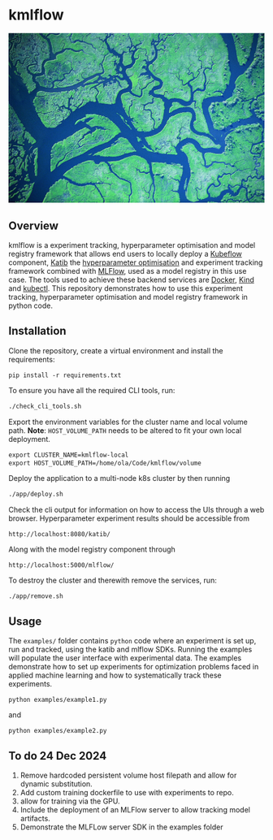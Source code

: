 # kmlflow

![](img/kflow.jpg 'locally-kubeflow')

## Overview 

kmlflow is a experiment tracking, hyperparameter optimisation and model registry framework that allows end users to locally deploy a [Kubeflow](https://www.kubeflow.org/) component, [Katib](https://www.kubeflow.org/docs/components/katib/overview/) the [hyperparameter optimisation](https://en.wikipedia.org/wiki/Hyperparameter_optimization) and experiment tracking framework combined with [MLFlow](https://mlflow.org/), used as a model registry in this use case. The tools used to achieve these backend services are [Docker](https://www.docker.com/), [Kind](https://kind.sigs.k8s.io/) and [kubectl](https://kubernetes.io/docs/reference/kubectl/). This repository demonstrates how to use this experiment tracking, hyperparameter optimisation and model registry framework in python code. 


## Installation


Clone the repository, create a virtual environment and install the requirements: 

```
pip install -r requirements.txt
```

To ensure you have all the required CLI tools, run:
```bash
./check_cli_tools.sh
```

Export the environment variables for the cluster name and local volume path. **Note**: `HOST_VOLUME_PATH` needs to be altered to fit your own local deployment.
```
export CLUSTER_NAME=kmlflow-local
export HOST_VOLUME_PATH=/home/ola/Code/kmlflow/volume
```


Deploy the application to a multi-node k8s cluster by then running
```bash 
./app/deploy.sh
```

Check the cli output for information on how to access the UIs through a web browser. Hyperparameter experiment results should be accessible from
```
http://localhost:8080/katib/
```

Along with the model registry component through
```
http://localhost:5000/mlflow/
```


To destroy the cluster and therewith remove the services, run:
```bash 
./app/remove.sh
```

## Usage 

The `examples/` folder contains `python` code where an experiment is set up, run and tracked, using the katib and mlflow SDKs. Running the examples will populate the user interface with experimental data. The examples demonstrate how to set up experiments for optimization problems faced in applied machine learning and how to systematically track these experiments.  
```
python examples/example1.py
```
and 
```
python examples/example2.py
```


## To do 24 Dec 2024
1) Remove hardcoded persistent volume host filepath and allow for dynamic substitution.
2) Add custom training dockerfile to use with experiments to repo.
3) allow for training via the GPU.
4) Include the deployment of an MLFlow server to allow tracking model artifacts.
6) Demonstrate the MLFLow server SDK in the examples folder
